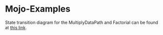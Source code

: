 # Mojo-Examples
State transition diagram for the MultiplyDataPath and Factorial can be found at [this link](https://app.box.com/s/2dre5ii40a59rfxdwyy3hil8vt8nltaq).
